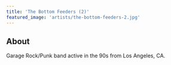 ```yaml
---
title: 'The Bottom Feeders (2)'
featured_image: 'artists/the-bottom-feeders-2.jpg'
---
```


## About

Garage Rock/Punk band active in the 90s from Los Angeles, CA. 
